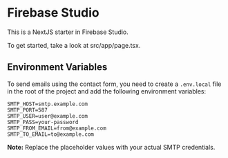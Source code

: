 # Firebase Studio

This is a NextJS starter in Firebase Studio.

To get started, take a look at src/app/page.tsx.

## Environment Variables

To send emails using the contact form, you need to create a `.env.local` file in the root of the project and add the following environment variables:

```
SMTP_HOST=smtp.example.com
SMTP_PORT=587
SMTP_USER=user@example.com
SMTP_PASS=your-password
SMTP_FROM_EMAIL=from@example.com
SMTP_TO_EMAIL=to@example.com
```

**Note:** Replace the placeholder values with your actual SMTP credentials.
